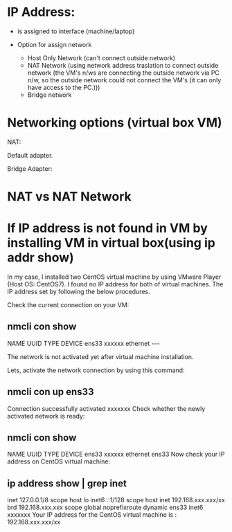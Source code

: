 # IP Address:

* is assigned to interface (machine/laptop)

* Option for assign network
	* Host Only Network (can't connect outside network)
	* NAT Network (using network address traslation to connect outside network (the VM's n/ws are connecting the outside network via PC n/w, so the outside network could not connect the VM's (it can only have access to the PC.)))
	* Bridge network
	


# Networking options (virtual box VM)

NAT:

Default adapter.

Bridge Adapter:

# NAT vs NAT Network


# If IP address is not found in VM by installing VM in virtual box(using ip addr show)

In my case, I installed two CentOS virtual machine by using VMware Player (Host OS: CentOS7). I found no IP address for both of virtual machines. The IP address set by following the below procedures.

Check the current connection on your VM:

## nmcli con show
NAME      UUID     TYPE      DEVICE
ens33     xxxxxx   ethernet  ---

The network is not activated yet after virtual machine installation.

Lets, activate the network connection by using this command:

## nmcli con up ens33
Connection successfully activated xxxxxxx
Check whether the newly activated network is ready:

## nmcli con show
NAME        UUID        TYPE        DEVICE
ens33       xxxxxx      ethernet    ens33
Now check your IP address on CentOS virtual machine:

## ip address show | grep inet
inet 127.0.0.1/8 scope host lo
inet6 ::1/128 scope host
inet 192.168.xxx.xxx/xx brd 192.168.xxx.xxx scope global noprefixroute dynamic ens33
inet6 xxxxxxx
Your IP address for the CentOS virtual machine is : 192.168.xxx.xxx/xx


